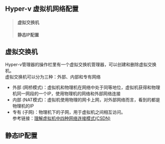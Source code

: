 ## Hyper-v 虚拟机网络配置
> #### 虚拟交换机
> #### 静态IP配置

## 虚拟交换机
Hyper-v管理器的操作栏里有一个虚拟交换机管理器，可以创建和删除虚拟交换机。<br/>
虚拟交换机可以分为三种：外部、内部和专有网络<br/>
+ 外部 (网桥模式)：虚拟机和物理机在网络中处于同等地位，虚拟机获得和物理机同一网段的一个IP，使用物理机的网络和外部网络连接
+ 内部 (NAT模式)：虚拟机使用物理的网卡上网，对外部网络而言，看到的都是物理机的IP
+ 专有 (子网)：物理机下的子网，用于虚拟机之间相互访问。<br/>
参考链接：[理解虚拟机中四种网络连接模式(CSDN)](https://blog.csdn.net/ning521513/article/details/78441392)

## 静态IP配置
